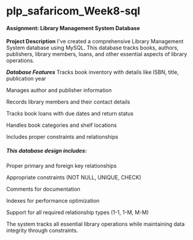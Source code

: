 # plp_safaricom_Week8-sql


#### Assignment: Library Management System Database

**Project Description**
I've created a comprehensive Library Management System database using MySQL. This database tracks books, authors, publishers, library members, loans, and other essential aspects of library operations.

**_Database Features_**
Tracks book inventory with details like ISBN, title, publication year

Manages author and publisher information

Records library members and their contact details

Tracks book loans with due dates and return status

Handles book categories and shelf locations

Includes proper constraints and relationships

##### This database design includes:

Proper primary and foreign key relationships

Appropriate constraints (NOT NULL, UNIQUE, CHECK)

Comments for documentation

Indexes for performance optimization

Support for all required relationship types (1-1, 1-M, M-M)

The system tracks all essential library operations while maintaining data integrity through constraints.
